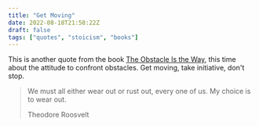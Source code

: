 ```yaml
---
title: "Get Moving"
date: 2022-08-18T21:58:22Z
draft: false
tags: ["quotes", "stoicism", "books"]
---
```


This is another quote from the book [The Obstacle Is the Way][1], this time about the attitude
to confront obstacles. Get moving, take initiative, don't stop.

> We must all either wear out or rust out, every one of us. My choice is to wear out.
>
> Theodore Roosvelt

[1]: https://www.amazon.com/gp/product/B00G3L1B8K

